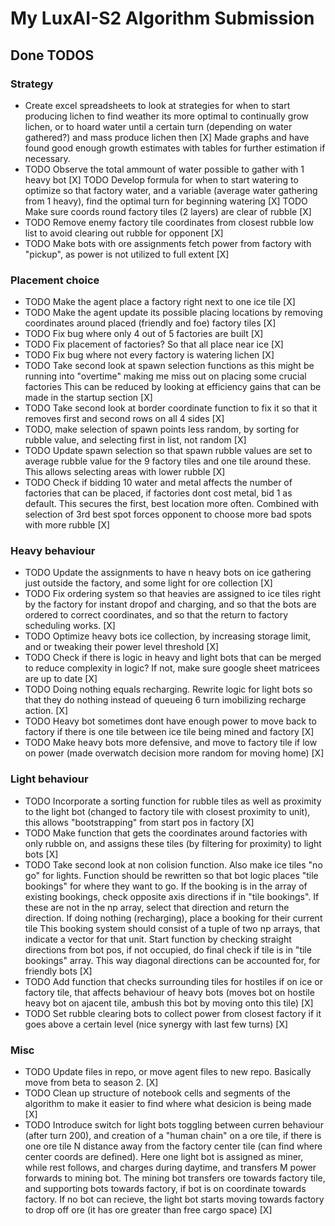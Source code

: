 # My LuxAI-S2 Algorithm Submission

## Done TODOS
### Strategy
* Create excel spreadsheets to look at strategies for when to start producing lichen to find weather its more optimal to
     continually grow lichen, or to hoard water until a certain turn (depending on water gathered?) and mass produce lichen then
[X] Made graphs and have found good enough growth estimates with tables for further estimation if necessary.
* TODO Observe the total ammount of water possible to gather with 1 heavy bot
[X]
TODO Develop formula for when to start watering to optimize so that factory water, and a variable (average water gathering from 1 heavy),
     find the optimal turn for beginning watering
[X]
TODO Make sure coords round factory tiles (2 layers) are clear of rubble
[X]
* TODO Remove enemy factory tile coordinates from closest rubble low list to avoid clearing out rubble for opponent
[X]
* TODO Make bots with ore assignments fetch power from factory with "pickup", as power is not utilized to full extent
[X]

### Placement choice
* TODO Make the agent place a factory right next to one ice tile
[X]
* TODO Make the agent update its possible placing locations by removing coordinates around placed (friendly and foe) factory tiles
[X]
* TODO Fix bug where only 4 out of 5 factories are built 
[X]
* TODO Fix placement of factories? So that all place near ice
[X]
* TODO Fix bug where not every factory is watering lichen
[X]
* TODO Take second look at spawn selection functions as this might be running into "overtime" making me miss out on placing some crucial factories
     This can be reduced by looking at efficiency gains that can be made in the startup section
[X]
* TODO Take second look at border coordinate function to fix it so that it removes first and second rows on all 4 sides
[X]
* TODO, make selection of spawn points less random, by sorting for rubble value, and selecting first in list, not random
[X]
* TODO Update spawn selection so that spawn rubble values are set to average rubble value for the 9 factory tiles and one tile around these.
     This allows selecting areas with lower rubble
[X]
* TODO Check if bidding 10 water and metal affects the number of factories that can be placed, if factories dont cost metal, bid 1 as default. This
      secures the first, best location more often. Combined with selection of 3rd best spot forces opponent to choose more bad spots with more rubble
[X]

### Heavy behaviour
* TODO Update the assignments to have n heavy bots on ice gathering just outside the factory, and some light for ore collection
[X]
* TODO Fix ordering system so that heavies are assigned to ice tiles right by the factory for instant dropof and charging,
     and so that the bots are ordered to correct coordinates,
     and so that the return to factory scheduling works.
[X]
* TODO Optimize heavy bots ice collection, by increasing storage limit, and or tweaking their power level threshold
[X]
* TODO Check if there is logic in heavy and light bots that can be merged to reduce complexity in logic? If not, make sure google sheet matricees
     are up to date
[X]
* TODO Doing nothing equals recharging. Rewrite logic for light bots so that they do nothing instead of queueing 6 turn imobilizing recharge action.
[X]
* TODO Heavy bot sometimes dont have enough power to move back to factory if there is one tile between ice tile being mined and factory
[X]
* TODO Make heavy bots more defensive, and move to factory tile if low on power (made overwatch decision more random for moving home)
[X]

### Light behaviour
* TODO Incorporate a sorting function for rubble tiles as well as proximity to the light bot (changed to factory tile with closest proximity to unit),
     this allows "bootstrapping" from start pos in factory
[X]
* TODO Make function that gets the coordinates around factories with only rubble on, and assigns these tiles (by filtering for proximity) to light bots
[X]
* TODO Take second look at non colision function. Also make ice tiles "no go" for lights.
     Function should be rewritten so that bot logic places "tile bookings" for where they want to go. 
     If the booking is in the array of existing bookings, check opposite axis directions if in "tile bookings".
     If these are not in the np array, select that direction and return the direction.
     If doing nothing (recharging), place a booking for their current tile
     This booking system should consist of a tuple of two np arrays, that indicate a vector for that unit.
     Start function by checking straight directions from bot pos, if not occupied, do final check if tile is in "tile bookings" array.
     This way diagonal directions can be accounted for, for friendly bots
[X]
* TODO Add function that checks surrounding tiles for hostiles if on ice or factory tile, that affects behaviour of heavy bots (moves bot on hostile heavy bot on ajacent tile, ambush this bot by moving onto this tile)
[X]
* TODO Set rubble clearing bots to collect power from closest factory if it goes above a certain level (nice synergy with last few turns)
 [X]

### Misc
* TODO Update files in repo, or move agent files to new repo. Basically move from beta to season 2.
[X]
* TODO Clean up structure of notebook cells and segments of the algorithm to make it easier to find where what desicion is being made
[X]
* TODO Introduce switch for light bots toggling between curren behaviour (after turn 200), and creation of a "human chain" on a ore tile, if 
      there is one ore tile N distance away from the factory center tile (can find where center coords are defined).
      Here one light bot is assigned as miner, while rest follows, and charges during daytime, and transfers M power forwards to mining bot.
      The mining bot transfers ore towards factory tile, and supporting bots towards factory, if bot is on coordinate towards factory.
      If no bot can recieve, the light bot starts moving towards factory to drop off ore (it has ore greater than free cargo space)
[X]